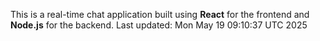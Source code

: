 This is a real-time chat application built using **React** for the frontend and **Node.js** for the backend.
Last updated: Mon May 19 09:10:37 UTC 2025
